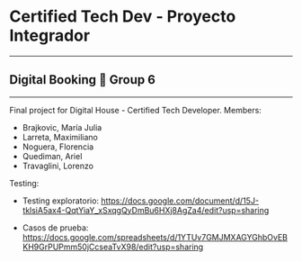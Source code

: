 # Certified Tech Dev - Proyecto Integrador
***
## Digital Booking :hotel: Group 6
***
Final project for Digital House - Certified Tech Developer.
Members:
* Brajkovic, María Julia
* Larreta, Maximiliano
* Noguera, Florencia
* Quediman, Ariel
* Travaglini, Lorenzo

Testing: 
* Testing exploratorio: https://docs.google.com/document/d/15J-tklsiA5ax4-QqtYiaY_xSxqgQyDmBu6HXj8AgZa4/edit?usp=sharing 

* Casos de prueba: https://docs.google.com/spreadsheets/d/1YTUv7GMJMXAGYGhbOvEBKH9GrPUPmm50jCcseaTvX98/edit?usp=sharing 

